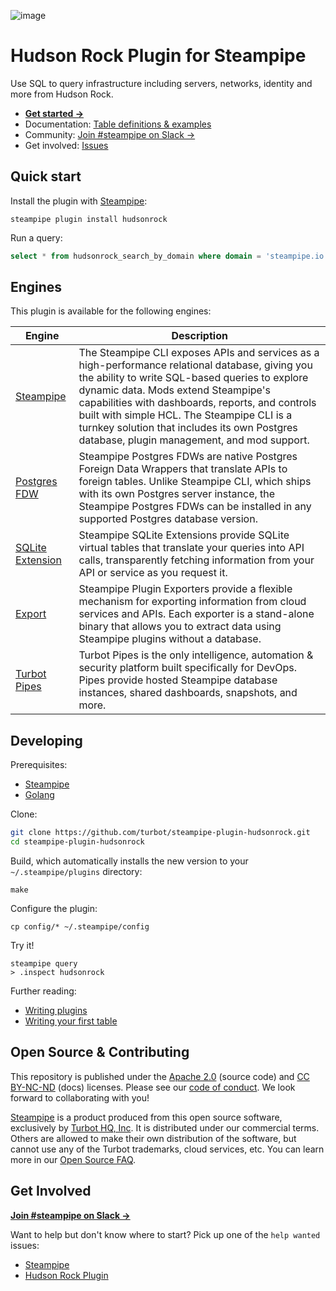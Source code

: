 ![image](https://hub.steampipe.io/images/plugins/turbot/hudsonrock-social-graphic.png)

# Hudson Rock Plugin for Steampipe

Use SQL to query infrastructure including servers, networks, identity and more from Hudson Rock.

- **[Get started →](https://hub.steampipe.io/plugins/turbot/hudsonrock)**
- Documentation: [Table definitions & examples](https://hub.steampipe.io/plugins/turbot/hudsonrock/tables)
- Community: [Join #steampipe on Slack →](https://turbot.com/community/join)
- Get involved: [Issues](https://github.com/turbot/steampipe-plugin-hudsonrock/issues)

## Quick start

Install the plugin with [Steampipe](https://steampipe.io):
```shell
steampipe plugin install hudsonrock
```

Run a query:
```sql
select * from hudsonrock_search_by_domain where domain = 'steampipe.io';
```

## Engines

This plugin is available for the following engines:

| Engine        | Description
|---------------|------------------------------------------
| [Steampipe](https://steampipe.io/docs) | The Steampipe CLI exposes APIs and services as a high-performance relational database, giving you the ability to write SQL-based queries to explore dynamic data. Mods extend Steampipe's capabilities with dashboards, reports, and controls built with simple HCL. The Steampipe CLI is a turnkey solution that includes its own Postgres database, plugin management, and mod support.
| [Postgres FDW](https://steampipe.io/docs/steampipe_postgres/overview) | Steampipe Postgres FDWs are native Postgres Foreign Data Wrappers that translate APIs to foreign tables. Unlike Steampipe CLI, which ships with its own Postgres server instance, the Steampipe Postgres FDWs can be installed in any supported Postgres database version.
| [SQLite Extension](https://steampipe.io/docs//steampipe_sqlite/overview) | Steampipe SQLite Extensions provide SQLite virtual tables that translate your queries into API calls, transparently fetching information from your API or service as you request it.
| [Export](https://steampipe.io/docs/steampipe_export/overview) | Steampipe Plugin Exporters provide a flexible mechanism for exporting information from cloud services and APIs. Each exporter is a stand-alone binary that allows you to extract data using Steampipe plugins without a database.
| [Turbot Pipes](https://turbot.com/pipes/docs) | Turbot Pipes is the only intelligence, automation & security platform built specifically for DevOps. Pipes provide hosted Steampipe database instances, shared dashboards, snapshots, and more.

## Developing

Prerequisites:
- [Steampipe](https://steampipe.io/downloads)
- [Golang](https://golang.org/doc/install)

Clone:

```sh
git clone https://github.com/turbot/steampipe-plugin-hudsonrock.git
cd steampipe-plugin-hudsonrock
```

Build, which automatically installs the new version to your `~/.steampipe/plugins` directory:
```
make
```

Configure the plugin:
```
cp config/* ~/.steampipe/config
```

Try it!
```
steampipe query
> .inspect hudsonrock
```

Further reading:
* [Writing plugins](https://steampipe.io/docs/develop/writing-plugins)
* [Writing your first table](https://steampipe.io/docs/develop/writing-your-first-table)

## Open Source & Contributing

This repository is published under the [Apache 2.0](https://www.apache.org/licenses/LICENSE-2.0) (source code) and [CC BY-NC-ND](https://creativecommons.org/licenses/by-nc-nd/2.0/) (docs) licenses. Please see our [code of conduct](https://github.com/turbot/.github/blob/main/CODE_OF_CONDUCT.md). We look forward to collaborating with you!

[Steampipe](https://steampipe.io) is a product produced from this open source software, exclusively by [Turbot HQ, Inc](https://turbot.com). It is distributed under our commercial terms. Others are allowed to make their own distribution of the software, but cannot use any of the Turbot trademarks, cloud services, etc. You can learn more in our [Open Source FAQ](https://turbot.com/open-source).

## Get Involved

**[Join #steampipe on Slack →](https://turbot.com/community/join)**

Want to help but don't know where to start? Pick up one of the `help wanted` issues:
- [Steampipe](https://github.com/turbot/steampipe/labels/help%20wanted)
- [Hudson Rock Plugin](https://github.com/turbot/steampipe-plugin-hudsonrock/labels/help%20wanted)
